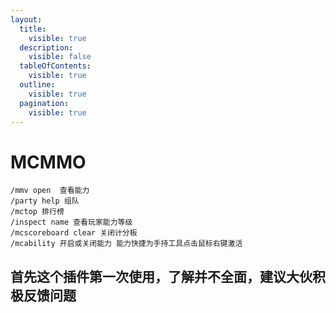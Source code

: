 ```yaml
---
layout:
  title:
    visible: true
  description:
    visible: false
  tableOfContents:
    visible: true
  outline:
    visible: true
  pagination:
    visible: true
---
```


# MCMMO

```
/mmv open  查看能力
/party help 组队
/mctop 排行榜
/inspect name 查看玩家能力等级
/mcscoreboard clear 关闭计分板
/mcability 开启或关闭能力 能力快捷为手持工具点击鼠标右键激活
```

## 首先这个插件第一次使用，了解并不全面，建议大伙积极反馈问题
